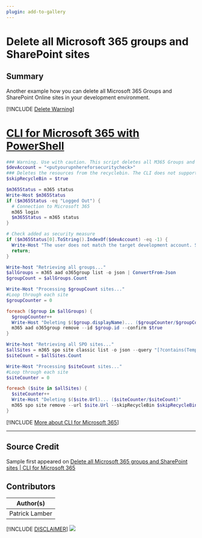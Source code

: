 ```yaml
---
plugin: add-to-gallery
---
```


# Delete all Microsoft 365 groups and SharePoint sites

## Summary

Another example how you can delete all Microsoft 365 Groups and SharePoint Online sites in your development environment.
 
[!INCLUDE [Delete Warning](../../docfx/includes/DELETE-WARN.md)]

# [CLI for Microsoft 365 with PowerShell](#tab/cli-m365-ps)
```powershell
### Warning. Use with caution. This script deletes all M365 Groups and SPO Sites in your tenant
$devAccount = "<putyourupnhereforsecuritycheck>"
### Deletes the resources from the recyclebin. The CLI does not support this feature yet
$skipRecycleBin = $true

$m365Status = m365 status
Write-Host $m365Status
if ($m365Status -eq "Logged Out") {
  # Connection to Microsoft 365
  m365 login
  $m365Status = m365 status
}

# Check added as security measure
if ($m365Status[0].ToString().IndexOf($devAccount) -eq -1) {
  Write-Host "The user does not match the target development account. Stopping..." -ForegroundColor Red
  return;
}

Write-host "Retrieving all groups..."
$allGroups = m365 aad o365group list -o json | ConvertFrom-Json
$groupCount = $allGroups.Count

Write-Host "Processing $groupCount sites..."
#Loop through each site
$groupCounter = 0

foreach ($group in $allGroups) {
  $groupCounter++
  Write-Host "Deleting $($group.displayName)... ($groupCounter/$groupCount)"
  m365 aad o365group remove --id $group.id --confirm $true
}

Write-host "Retrieving all SPO sites..."
$allSites = m365 spo site classic list -o json --query "[?contains(Template,'SITEPAGEPUBLISHING') || contains(Template,'STS')]" | ConvertFrom-Json
$siteCount = $allSites.Count

Write-Host "Processing $siteCount sites..."
#Loop through each site
$siteCounter = 0

foreach ($site in $allSites) {
  $siteCounter++
  Write-Host "Deleting $($site.Url)... ($siteCounter/$siteCount)"
  m365 spo site remove --url $site.Url --skipRecycleBin $skipRecycleBin --confirm $true
}
```
[!INCLUDE [More about CLI for Microsoft 365](../../docfx/includes/MORE-CLIM365.md)]
***

## Source Credit

Sample first appeared on [Delete all Microsoft 365 groups and SharePoint sites | CLI for Microsoft 365](https://pnp.github.io/cli-microsoft365/sample-scripts/aad/delete-m365-groups-and-sharepoint-sites/)

## Contributors

| Author(s) |
|-----------|
| Patrick Lamber |


[!INCLUDE [DISCLAIMER](../../docfx/includes/DISCLAIMER.md)]
<img src="https://telemetry.sharepointpnp.com/script-samples/scripts/aad-delete-m365-groups-and-sharepoint-sites" aria-hidden="true" />